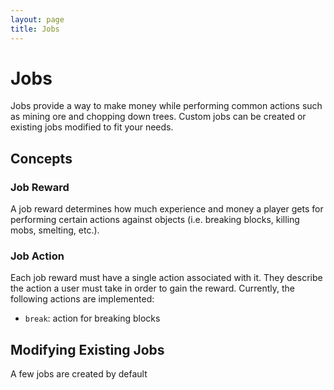 ```yaml
---
layout: page
title: Jobs
---
```


# Jobs

Jobs provide a way to make money while performing common actions such as mining ore and chopping down trees. Custom jobs can be created or existing jobs modified to fit your needs.

## Concepts

### Job Reward

A job reward determines how much experience and money a player gets for performing certain actions against objects (i.e. breaking blocks, killing mobs, smelting, etc.).

### Job Action

Each job reward must have a single action associated with it. They describe the action a user must take in order to gain the reward. Currently, the following actions are implemented:

- `break`: action for breaking blocks 

## Modifying Existing Jobs

A few jobs are created by default